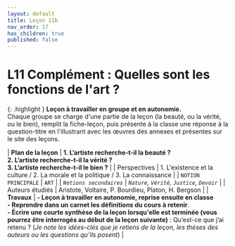 ```yaml
---
layout: default
title: Leçon 11b
nav_order: 17
has_children: true
published: false
---
```


# L11 Complément : Quelles sont les fonctions de l'art ?

{: .highlight }
**Leçon à travailler en groupe et en autonomie.**  
Chaque groupe se charge d'une partie de la leçon (la beauté, ou la vérité, ou le bien), remplit la fiche-leçon, puis présente à la classe une réponse à la question-titre en l'illustrant avec les œuvres des annexes et présentes sur le site des leçons.

| **Plan de la leçon**    | **1. L’artiste recherche-t-il la beauté ?<br>2. L’artiste recherche-t-il la vérité ?<br>3. L’artiste recherche-t-il le bien ?**       |
| Perspectives            | 1. L'existence et la culture / 2. La morale et la politique / 3. La connaissance        |
| `NOTION PRINCIPALE`   | `ART`            |
| *`Notions secondaires`* | *`Nature`, `Vérité`, `Justice`, `Devoir`*          |
| Auteurs étudiés         | Aristote, Voltaire, P. Bourdieu, Platon, H. Bergson         |
| **Travaux**             | **- Leçon à travailler en autonomie, reprise ensuite en classe**<br>**- Reprendre dans un carnet les définitions du cours à retenir**. <br>**- Écrire une courte synthèse de la leçon lorsqu'elle est terminée (vous pourrez être interrogés au début de la leçon suivante)** : Qu’est-ce que j’ai retenu ? (*Je note les idées-clés que je retiens de la leçon, les thèses des auteurs ou les questions qu’ils posent*) |




